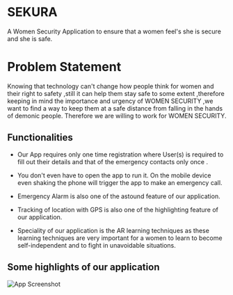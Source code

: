 
# SEKURA

A Women Security Application to ensure that a women feel's she is secure and she is safe.

# Problem Statement

Knowing that technology can't change how people think for women and their right to safety ,still it can help them stay safe to some extent ,therefore keeping in mind the importance and urgency  of WOMEN SECURITY ,we want to find a way to keep them at a safe distance from falling in the hands of demonic people. Therefore  we are willing to work for WOMEN SECURITY.






## Functionalities

- Our App requires only one time registration where User(s) is required to fill out their details and that of the emergency contacts only once . 
- You don't  even have to open the app to run it. On the mobile device even shaking the phone will trigger the app to make an emergency call.

- Emergency Alarm is also one of the astound feature of our application. 

- Tracking of location with GPS is also one of the highlighting feature of our application.
- Speciality of our application is the AR learning techniques as these learning techniques  are very important for a women to learn to become self-independent and to fight in unavoidable situations.


## Some highlights of our application

![App Screenshot](https://via.placeholder.com/468x300?text=App+Screenshot+Here)

